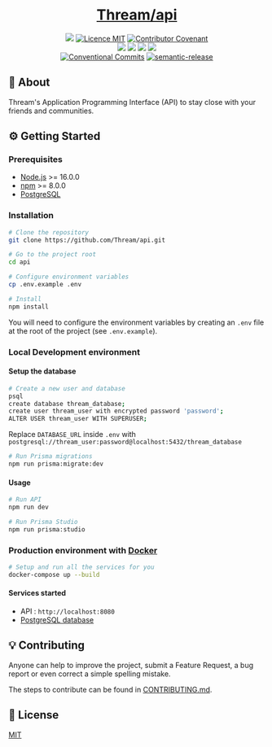 <h1 align="center"><a href="https://api.thream.divlo.fr/documentation">Thream/api</a></h1>

<p align="center">
  <a href="./CONTRIBUTING.md"><img src="https://img.shields.io/badge/PRs-welcome-brightgreen.svg?style=flat" /></a>
  <a href="./LICENSE"><img src="https://img.shields.io/badge/licence-MIT-blue.svg" alt="Licence MIT"/></a>
  <a href="./CODE_OF_CONDUCT.md"><img src="https://img.shields.io/badge/Contributor%20Covenant-v2.0%20adopted-ff69b4.svg" alt="Contributor Covenant" /></a>
  <br />
  <a href="https://github.com/Thream/api/actions/workflows/analyze.yml"><img src="https://github.com/Thream/api/actions/workflows/analyze.yml/badge.svg?branch=develop" /></a>
  <a href="https://github.com/Thream/api/actions/workflows/build.yml"><img src="https://github.com/Thream/api/actions/workflows/build.yml/badge.svg?branch=develop" /></a>
  <a href="https://github.com/Thream/api/actions/workflows/lint.yml"><img src="https://github.com/Thream/api/actions/workflows/lint.yml/badge.svg?branch=develop" /></a>
  <a href="https://github.com/Thream/api/actions/workflows/test.yml"><img src="https://github.com/Thream/api/actions/workflows/test.yml/badge.svg?branch=develop" /></a>
  <br />
  <a href="https://conventionalcommits.org"><img src="https://img.shields.io/badge/Conventional%20Commits-1.0.0-yellow.svg" alt="Conventional Commits" /></a>
  <a href="https://github.com/semantic-release/semantic-release"><img src="https://img.shields.io/badge/%20%20%F0%9F%93%A6%F0%9F%9A%80-semantic--release-e10079.svg" alt="semantic-release" /></a>
</p>

## 📜 About

Thream's Application Programming Interface (API) to stay close with your friends and communities.

## ⚙️ Getting Started

### Prerequisites

- [Node.js](https://nodejs.org/) >= 16.0.0
- [npm](https://www.npmjs.com/) >= 8.0.0
- [PostgreSQL](https://www.postgresql.org/)

### Installation

```sh
# Clone the repository
git clone https://github.com/Thream/api.git

# Go to the project root
cd api

# Configure environment variables
cp .env.example .env

# Install
npm install
```

You will need to configure the environment variables by creating an `.env` file at
the root of the project (see `.env.example`).

### Local Development environment

#### Setup the database

```sh
# Create a new user and database
psql
create database thream_database;
create user thream_user with encrypted password 'password';
ALTER USER thream_user WITH SUPERUSER;
```

Replace `DATABASE_URL` inside `.env` with `postgresql://thream_user:password@localhost:5432/thream_database`

```sh
# Run Prisma migrations
npm run prisma:migrate:dev
```

#### Usage

```sh
# Run API
npm run dev

# Run Prisma Studio
npm run prisma:studio
```

### Production environment with [Docker](https://www.docker.com/)

```sh
# Setup and run all the services for you
docker-compose up --build
```

#### Services started

- API : `http://localhost:8080`
- [PostgreSQL database](https://www.postgresql.org/)

## 💡 Contributing

Anyone can help to improve the project, submit a Feature Request, a bug report or
even correct a simple spelling mistake.

The steps to contribute can be found in [CONTRIBUTING.md](./CONTRIBUTING.md).

## 📄 License

[MIT](./LICENSE)
